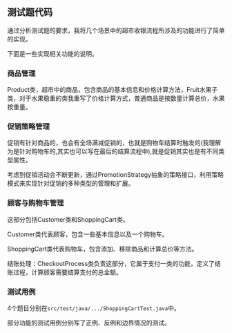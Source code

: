 ## 测试题代码

通过分析测试题的要求，我将几个场景中的超市收银流程所涉及的功能进行了简单的实现。

下面是一些实现相关功能的说明。


### 商品管理

Product类，超市中的商品，包含商品的基本信息和价格计算方法，Fruit水果子类，对于水果稳重的类我重写了价格计算方式，普通商品是按数量计算总价，水果按重量。


### 促销策略管理

促销有针对商品的，也会有全场满减促销的，也就是购物车结算时触发的(我理解为是针对购物车的,其实也可以写在最后的结算流程中),就是促销其实也是有不同类型属性。

考虑到促销活动会不断更新，通过PromotionStrategy抽象的策略接口，利用策略模式来实现针对促销的多种类型的管理和扩展。


### 顾客与购物车管理

这部分包括Customer类和ShoppingCart类。

Customer类代表顾客，包含一些基本信息以及一个购物车。

ShoppingCart类代表购物车，包含添加、移除商品和计算总价等方法。

结账处理：CheckoutProcess类负责这部分，它属于支付一类的功能，定义了结账过程，计算顾客需要结算支付的总金额。


### 测试用例

4个题目分别在`src/test/java/.../ShoppingCartTest.java`中。

部分功能的测试用例分别写了正例、反例和边界情况的测试。
